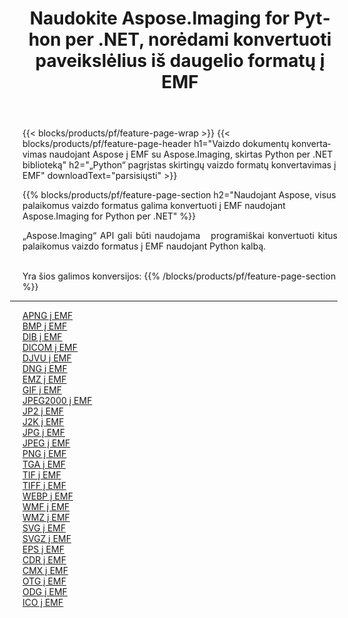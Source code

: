 ﻿---
title: Naudokite Aspose.Imaging for Python per .NET, norėdami konvertuoti paveikslėlius iš daugelio formatų į EMF 
weight: 3920
url: /lt/python-net/conversion/to/emf 
lang: lt
langdirlevel: 2
locales: zh-hans,ja,it,ru,de,es,fr,nl,id,lt,pl,pt,vi,tr,ko,zh-hant,ar,hi,th,sv,cs,uk,he
description: Galite naudoti Aspose.Imaging for Python per .NET biblioteką, norėdami konvertuoti iš įvairių formatų į EMF
---

{{< blocks/products/pf/feature-page-wrap >}}
{{< blocks/products/pf/feature-page-header h1="Vaizdo dokumentų konvertavimas naudojant Aspose į EMF su Aspose.Imaging, skirtas Python per .NET biblioteką" h2="„Python“ pagrįstas skirtingų vaizdo formatų konvertavimas į EMF" downloadText="parsisiųsti" >}}


{{% blocks/products/pf/feature-page-section  h2="Naudojant Aspose, visus palaikomus vaizdo formatus galima konvertuoti į EMF naudojant Aspose.Imaging for Python per .NET" %}}
<p align=justify>„Aspose.Imaging“ API gali būti naudojama   programiškai konvertuoti kitus palaikomus vaizdo formatus į EMF naudojant Python kalbą.</p>
<br/>
Yra šios galimos konversijos:
{{% /blocks/products/pf/feature-page-section %}}
<div class="container-fluid productfamilypage bg-gray">
    <div class="convertypes bg-gray agp-content section">
        <div class="container">
		<hr style="margin-left:-20px;"/>
		<div class="row other-converters">
		    <div class='col-md-2 other-converter remove-lp remove-rp'><a href="/imaging/lt/python-net/conversion/apng-to-emf" >APNG į EMF</a></div>
<div class='col-md-2 other-converter remove-lp remove-rp'><a href="/imaging/lt/python-net/conversion/bmp-to-emf" >BMP į EMF</a></div>
<div class='col-md-2 other-converter remove-lp remove-rp'><a href="/imaging/lt/python-net/conversion/dib-to-emf" >DIB į EMF</a></div>
<div class='col-md-2 other-converter remove-lp remove-rp'><a href="/imaging/lt/python-net/conversion/dicom-to-emf" >DICOM į EMF</a></div>
<div class='col-md-2 other-converter remove-lp remove-rp'><a href="/imaging/lt/python-net/conversion/djvu-to-emf" >DJVU į EMF</a></div>
<div class='col-md-2 other-converter remove-lp remove-rp'><a href="/imaging/lt/python-net/conversion/dng-to-emf" >DNG į EMF</a></div>
<div class='col-md-2 other-converter remove-lp remove-rp'><a href="/imaging/lt/python-net/conversion/emz-to-emf" >EMZ į EMF</a></div>
<div class='col-md-2 other-converter remove-lp remove-rp'><a href="/imaging/lt/python-net/conversion/gif-to-emf" >GIF į EMF</a></div>
<div class='col-md-2 other-converter remove-lp remove-rp'><a href="/imaging/lt/python-net/conversion/jpeg2000-to-emf" >JPEG2000 į EMF</a></div>
<div class='col-md-2 other-converter remove-lp remove-rp'><a href="/imaging/lt/python-net/conversion/jp2-to-emf" >JP2 į EMF</a></div>
<div class='col-md-2 other-converter remove-lp remove-rp'><a href="/imaging/lt/python-net/conversion/j2k-to-emf" >J2K į EMF</a></div>
<div class='col-md-2 other-converter remove-lp remove-rp'><a href="/imaging/lt/python-net/conversion/jpg-to-emf" >JPG į EMF</a></div>
<div class='col-md-2 other-converter remove-lp remove-rp'><a href="/imaging/lt/python-net/conversion/jpeg-to-emf" >JPEG į EMF</a></div>
<div class='col-md-2 other-converter remove-lp remove-rp'><a href="/imaging/lt/python-net/conversion/png-to-emf" >PNG į EMF</a></div>
<div class='col-md-2 other-converter remove-lp remove-rp'><a href="/imaging/lt/python-net/conversion/tga-to-emf" >TGA į EMF</a></div>
<div class='col-md-2 other-converter remove-lp remove-rp'><a href="/imaging/lt/python-net/conversion/tif-to-emf" >TIF į EMF</a></div>
<div class='col-md-2 other-converter remove-lp remove-rp'><a href="/imaging/lt/python-net/conversion/tiff-to-emf" >TIFF į EMF</a></div>
<div class='col-md-2 other-converter remove-lp remove-rp'><a href="/imaging/lt/python-net/conversion/webp-to-emf" >WEBP į EMF</a></div>
<div class='col-md-2 other-converter remove-lp remove-rp'><a href="/imaging/lt/python-net/conversion/wmf-to-emf" >WMF į EMF</a></div>
<div class='col-md-2 other-converter remove-lp remove-rp'><a href="/imaging/lt/python-net/conversion/wmz-to-emf" >WMZ į EMF</a></div>
<div class='col-md-2 other-converter remove-lp remove-rp'><a href="/imaging/lt/python-net/conversion/svg-to-emf" >SVG į EMF</a></div>
<div class='col-md-2 other-converter remove-lp remove-rp'><a href="/imaging/lt/python-net/conversion/svgz-to-emf" >SVGZ į EMF</a></div>
<div class='col-md-2 other-converter remove-lp remove-rp'><a href="/imaging/lt/python-net/conversion/eps-to-emf" >EPS į EMF</a></div>
<div class='col-md-2 other-converter remove-lp remove-rp'><a href="/imaging/lt/python-net/conversion/cdr-to-emf" >CDR į EMF</a></div>
<div class='col-md-2 other-converter remove-lp remove-rp'><a href="/imaging/lt/python-net/conversion/cmx-to-emf" >CMX į EMF</a></div>
<div class='col-md-2 other-converter remove-lp remove-rp'><a href="/imaging/lt/python-net/conversion/otg-to-emf" >OTG į EMF</a></div>
<div class='col-md-2 other-converter remove-lp remove-rp'><a href="/imaging/lt/python-net/conversion/odg-to-emf" >ODG į EMF</a></div>
<div class='col-md-2 other-converter remove-lp remove-rp'><a href="/imaging/lt/python-net/conversion/ico-to-emf" >ICO į EMF</a></div>
                </div>
        </div>
    </div>
</div>
<br/>


